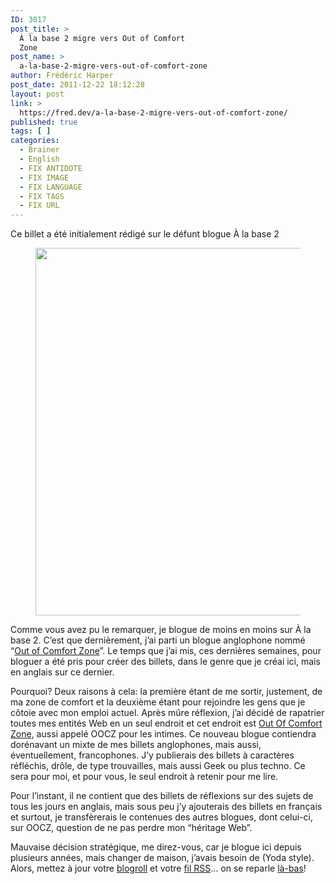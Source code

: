 ```yaml
---
ID: 3017
post_title: >
  À la base 2 migre vers Out of Comfort
  Zone
post_name: >
  a-la-base-2-migre-vers-out-of-comfort-zone
author: Frédéric Harper
post_date: 2011-12-22 18:12:28
layout: post
link: >
  https://fred.dev/a-la-base-2-migre-vers-out-of-comfort-zone/
published: true
tags: [ ]
categories:
  - Brainer
  - English
  - FIX ANTIDOTE
  - FIX IMAGE
  - FIX LANGUAGE
  - FIX TAGS
  - FIX URL
---
```

<div id="deadblog">Ce billet a été initialement rédigé sur le défunt blogue À la base 2</div><figure><img title="6046349308_3fb0fe8ef1_b" src="http://fred.dev/wp-content/uploads/2011/12/6046349308_3fb0fe8ef1_b-440x588.jpg" alt="" width="440" height="588"/></figure><p>Comme vous avez pu le remarquer, je blogue de moins en moins sur À la base 2. C’est que dernièrement, j’ai parti un blogue anglophone nommé “<a href="http://fred.dev">Out of Comfort Zone</a>”. Le temps que j’ai mis, ces dernières semaines, pour bloguer a été pris pour créer des billets, dans le genre que je créai ici, mais en anglais sur ce dernier.</p><p>Pourquoi? Deux raisons à cela: la première étant de me sortir, justement, de ma zone de comfort et la deuxième étant pour rejoindre les gens que je côtoie avec mon emploi actuel. Après mûre réflexion, j’ai décidé de rapatrier toutes mes entités Web en un seul endroit et cet endroit est <a href="http://fred.dev">Out Of Comfort Zone</a>, aussi appelé OOCZ pour les intimes. Ce nouveau blogue contiendra dorénavant un mixte de mes billets anglophones, mais aussi, éventuellement, francophones. J’y publierais des billets à caractères réfléchis, drôle, de type trouvailles, mais aussi Geek ou plus techno. Ce sera pour moi, et pour vous, le seul endroit à retenir pour me lire.</p><p>Pour l’instant, il ne contient que des billets de réflexions sur des sujets de tous les jours en anglais, mais sous peu j’y ajouterais des billets en français et surtout, je transfèrerais le contenues des autres blogues, dont celui-ci, sur OOCZ, question de ne pas perdre mon “héritage Web”.</p><p>Mauvaise décision stratégique, me direz-vous, car je blogue ici depuis plusieurs années, mais changer de maison, j’avais besoin de (Yoda style). Alors, mettez à jour votre <a href="http://fred.dev">blogroll</a> et votre <a href="https://feeds.feedburner.com/outofcomfortzonenet" target="_blank" rel="noopener noreferrer">fil RSS</a>… on se reparle <a href="http://fred.dev">là-bas</a>!</p> 